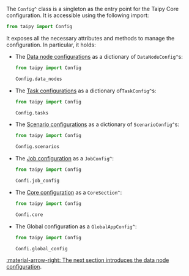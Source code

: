 The `Config^` class is a singleton as the entry point for the Taipy Core configuration. It is accessible
using the following import:

```python linenums="1"
from taipy import Config
```

It exposes all the necessary attributes and methods to manage the configuration. In particular, it holds:

- The [Data node configurations](data-node-config.md) as a dictionary of `DataNodeConfig^`s:
    ```python linenums="1"
    from taipy import Config

    Config.data_nodes
    ```
- The [Task configurations](task-config.md) as a dictionary of`TaskConfig^`s:
    ```python linenums="1"
    from taipy import Config

    Config.tasks
    ```
- The [Scenario configurations](scenario-config.md) as a dictionary of `ScenarioConfig^`s:
    ```python linenums="1"
    from taipy import Config

    Config.scenarios
    ```
- The [Job configuration](job-config.md) as a `JobConfig^`:
    ```python linenums="1"
    from taipy import Config

    Confi.job_config
    ```
- The [Core configuration](core-config.md) as a `CoreSection^`:
    ```python linenums="1"
    from taipy import Config

    Confi.core
    ```
- The Global configuration as a `GlobalAppConfig^`:
    ```python linenums="1"
    from taipy import Config

    Confi.global_config
    ```

[:material-arrow-right: The next section introduces the data node configuration](data-node-config.md).
